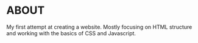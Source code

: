 # ABOUT
My first attempt at creating a website. Mostly focusing on HTML structure and working with the basics of CSS and Javascript.